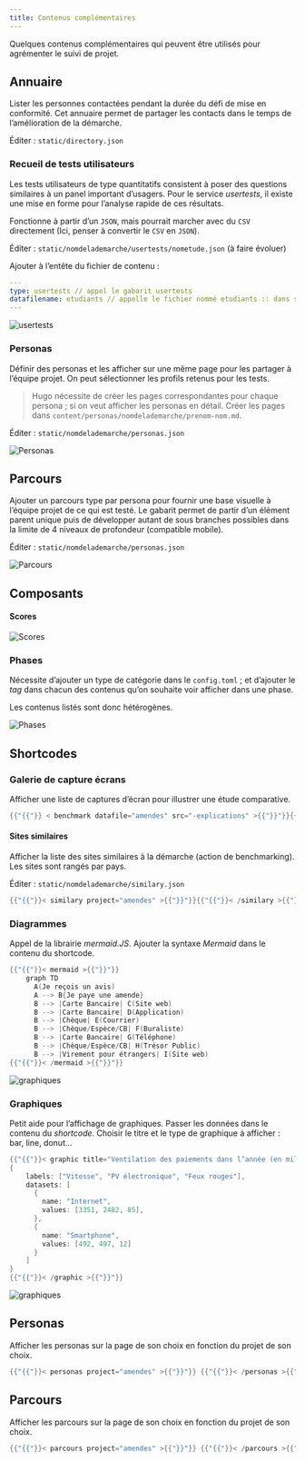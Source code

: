 ```yaml
---
title: Contenus complémentaires
---
```


Quelques contenus complémentaires qui peuvent être utilisés pour agrémenter le suivi de projet.

## Annuaire

Lister les personnes contactées pendant la durée du défi de mise en conformité. Cet annuaire permet de partager les contacts dans le temps de l’amélioration de la démarche.

Éditer : `static/directory.json`

### Recueil de tests utilisateurs

Les tests utilisateurs de type quantitatifs consistent à poser des questions similaires à un panel important d’usagers. Pour le service *usertests*, il existe une mise en forme pour l’analyse rapide de ces résultats.

Fonctionne à partir d’un `JSON`, mais pourrait marcher avec du `CSV` directement (Ici, penser à convertir le `CSV` en `JSON`).

Éditer : `static/nomdelademarche/usertests/nometude.json` (à faire évoluer)

Ajouter à l’entête du fichier de contenu :

```yaml
---
type: usertests // appel le gabarit usertests
datafilename: etudiants // appelle le fichier nommé etudiants :: dans static/nomdelademarche/usertests/etudiants.json
---
```

![usertests](/frago/images/usertests.png)

### Personas

Définir des personas et les afficher sur une même page pour les partager à l’équipe projet. On peut sélectionner les profils retenus pour les tests.

> Hugo nécessite de créer les pages correspondantes pour chaque persona ; si on veut afficher les personas en détail. Créer les pages dans  `content/personas/nomdelademarche/prenom-nom.md`.

Éditer : `static/nomdelademarche/personas.json`

![Personas](/frago/images/personas.png)

## Parcours

Ajouter un parcours type par persona pour fournir une base visuelle à l’équipe projet de ce qui est testé. Le gabarit permet de partir d’un élément parent unique puis de développer autant de sous branches possibles dans la limite de 4 niveaux de profondeur (compatible mobile).

Éditer : `static/nomdelademarche/personas.json`

![Parcours](/frago/images/parcours.png)

## Composants

#### Scores

![Scores](/frago/images/scores.png)

### Phases

Nécessite d’ajouter un type de catégorie dans le `config.toml` ; et d’ajouter le *tag* dans chacun des contenus qu’on souhaite voir afficher dans une phase.

Les contenus listés sont donc hétérogènes.

![Phases](/frago/images/phases.png)

## Shortcodes

### Galerie de capture écrans

Afficher une liste de captures d’écran pour illustrer une étude comparative.

```go
{{"{{"}} < benchmark datafile="amendes" src="-explications" >{{"}}"}}{{"{{"}}< /benchmark >{{"}}"}}
```

#### Sites similaires

Afficher la liste des sites similaires à la démarche (action de benchmarking). Les sites sont rangés par pays.

Éditer : `static/nomdelademarche/similary.json`

```go
{{"{{"}}< similary project="amendes" >{{"}}"}}{{"{{"}}< /similary >{{"}}"}}
```

### Diagrammes

Appel de la librairie *mermaid.JS*. Ajouter la syntaxe *Mermaid* dans le contenu du shortcode.

```go
{{"{{"}}< mermaid >{{"}}"}}
    graph TD
      A(Je reçois un avis)
      A --> B{Je paye une amende}
      B --> |Carte Bancaire| C(Site web)
      B --> |Carte Bancaire| D(Application)
      B --> |Chèque| E(Courrier)
      B --> |Chèque/Espèce/CB| F(Buraliste)
      B --> |Carte Bancaire| G(Téléphone)
      B --> |Chèque/Espèce/CB| H(Trésor Public)
      B --> |Virement pour étrangers| I(Site web)
{{"{{"}}< /mermaid >{{"}}"}}
```

![graphiques](/frago/images/diagramme.png)

### Graphiques

Petit aide pour l’affichage de graphiques. Passer les données dans le contenu du *shortcode*. Choisir le titre et le type de graphique à afficher : bar, line, donut…

```go
{{"{{"}}< graphic title="Ventilation des paiements dans l’année (en milliers)" type="bar">{{"}}"}}
{
    labels: ["Vitesse", "PV électronique", "Feux rouges"],
    datasets: [
      {
        name: "Internet",
        values: [3351, 2482, 85],
      },
      {
        name: "Smartphone",
        values: [492, 497, 12]
      }
    ]
}
{{"{{"}}< /graphic >{{"}}"}}
```
![graphiques](/frago/images/graphiques.png)

## Personas

Afficher les personas sur la page de son choix en fonction du projet de son choix.

```go
{{"{{"}}< personas project="amendes" >{{"}}"}} {{"{{"}}< /personas >{{"}}"}}
```

## Parcours

Afficher les parcours sur la page de son choix en fonction du projet de son choix.

```go
{{"{{"}}< parcours project="amendes" >{{"}}"}} {{"{{"}}< /parcours >{{"}}"}}
```
